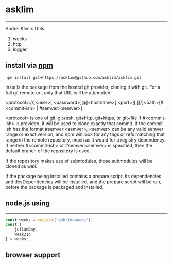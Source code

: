 # asklim #
---

Andrei Klim`s Utils
1. weeks
2. http
3. logger

## install via [npm](npmjs.org) ##

```shell
npm install git+https://asklim@github.com/asklim/asklim.git
```
Installs the package from the hosted git provider, cloning it with git. For a full git remote url, only that URL will be attempted.

\<protocol>://[\<user>[:\<password>]@]\<hostname>[:\<port>][:][/]\<path>[#\<commit-ish> | #semver:\<semver>]

\<protocol> is one of git, git+ssh, git+http, git+https, or git+file
 If #\<commit-ish> is provided, it will be used to clone exactly that commit.
 If the commit-ish has the format #semver:\<semver>, \<semver> can be any valid semver range or exact version, and npm will look for any tags or refs matching that range in the remote repository, much as it would for a registry dependency. If neither #\<commit-ish> or #semver:\<semver> is specified, then the default branch of the repository is used.

If the repository makes use of submodules, those submodules will be cloned as well.

If the package being installed contains a prepare script, its dependencies and devDependencies will be installed, and the prepare script will be run, before the package is packaged and installed.

## node.js using ##
-------------------

```javascript
const weeks = require('asklim/weeks');
const {
    julianDay,
    week21c
} = weeks;
```
## browser support ##
